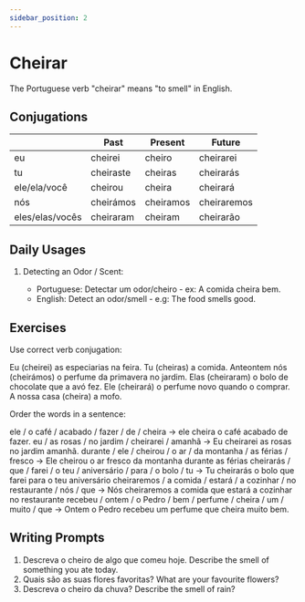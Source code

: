 ```yaml
---
sidebar_position: 2
---
```


# Cheirar

The Portuguese verb "cheirar" means "to smell" in English.

## Conjugations

|                 | Past      | Present   | Future      |
| --------------- | --------- | --------- | ----------- |
| eu              | cheirei   | cheiro    | cheirarei   |
| tu              | cheiraste | cheiras   | cheirarás   |
| ele/ela/você    | cheirou   | cheira    | cheirará    |
| nós             | cheirámos | cheiramos | cheiraremos |
| eles/elas/vocês | cheiraram | cheiram   | cheirarão   |

## Daily Usages

1. Detecting an Odor / Scent:

   - Portuguese: Detectar um odor/cheiro - ex: A comida cheira bem.
   - English: Detect an odor/smell - e.g: The food smells good.

## Exercises

Use correct verb conjugation:

Eu (cheirei) as especiarias na feira.
Tu (cheiras) a comida.
Anteontem nós (cheirámos) o perfume da primavera no jardim.
Elas (cheiraram) o bolo de chocolate que a avó fez.
Ele (cheirará) o perfume novo quando o comprar.
A nossa casa (cheira) a mofo.

Order the words in a sentence:

ele / o café / acabado / fazer / de / cheira -> ele cheira o café acabado de fazer.
eu / as rosas / no jardim / cheirarei / amanhã -> Eu cheirarei as rosas no jardim amanhã.
durante / ele / cheirou / o ar / da montanha / as férias / fresco -> Ele cheirou o ar fresco da montanha durante as férias
cheirarás / que / farei / o teu / aniversário / para / o bolo / tu -> Tu cheirarás o bolo que farei para o teu aniversário
cheiraremos / a comida / estará / a cozinhar / no restaurante / nós / que -> Nós cheiraremos a comida que estará a cozinhar no restaurante
recebeu / ontem / o Pedro / bem / perfume / cheira / um / muito / que -> Ontem o Pedro recebeu um perfume que cheira muito bem.

## Writing Prompts

1. Descreva o cheiro de algo que comeu hoje. Describe the smell of something you ate today.
2. Quais são as suas flores favoritas? What are your favourite flowers?
3. Descreva o cheiro da chuva? Describe the smell of rain?
